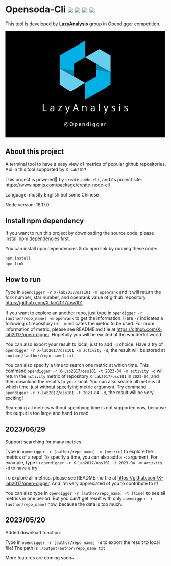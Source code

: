 # Opensoda-Cli   ![](https://img.shields.io/badge/License-MIT-blue) ![](https://img.shields.io/badge/Node-v18.17.0-blue) ![](https://img.shields.io/badge/pnpm-v8.6.12-orange) [![](https://img.shields.io/badge/%E7%AE%80%E4%BD%93%E4%B8%AD%E6%96%87-green)](README-CN.md)

This tool is developed by **LazyAnalysis** group in [Opendigger](https://competition.atomgit.com/competitionInfo?id=bc6603e0b8bf11ed804e6b78b4426d45) competition.

![LazyAnalysis](public/LazyAnalysis.png)

## About this project

A terminal tool to have a easy view of metrics of popular github repositories. Api in this tool supported by `X-lab2017`.

This project is powered🚀 by `create-node-cli`, and its project site: https://www.npmjs.com/package/create-node-cli

Language: mostly English but some Chinese

Node version: 18.17.0

## Install npm dependency

If you want to run this project by downloading the source code, please install npm dependencies first.

You can install npm dependencies & do npm link by running these code:

```bash
npm install
npm link
```

## How to run

Type in `opendigger -r X-lab2017/oss101 -m openrank` and it will return the fork number, star number, and openrank value of github repository https://github.com/X-lab2017/oss101

If you want to explore an another repo, just type in `opendigger -r [author/repo_name] -m openrank` to get the information. Here `-r` indicates a following of repository url, `-m` indicates the metric to be used. For more information of metric, please see README.md file at https://github.com/X-lab2017/open-digger. Hopefully you will be excited at the wonderful world.

You can also export your result to local, just to add `-d` choice. Have a try of `opendigger -r X-lab2017/oss101 -m activity -d`, the result will be stored at `.output/[author/repo_name].txt`

You can also specify a time to search one metric at which time. This command `opendigger -r X-lab2017/oss101 -t 2023-04 -m activity -d` will return the `activity` metric of repository `X-lab2017/oss101` in `2023-04`, and then download the results to your local. You can also search all metrics at which time, just without specifying metric argument. Try command `opendigger -r X-lab2017/oss101 -t 2023-04 -d`, the result will be very exciting!

Searching all metrics without specifying time is not supported now, because the output is too large and hand to read.

## 2023/06/29

Support searching for many metrics.

Type in `opendigger -r [author/repo_name] -m [metric]` to explore the metrics of a repo! To specify a time, you can also add a -t argument. For example, type in `opendigger -r X-lab2017/oss101 -t 2023-04 -m activity -d` to have a try!

To explore all metrics, please see README.md file at https://github.com/X-lab2017/open-digger. And I'm very appreciated of you to contribute to it!

You can also type in `opendigger -r [author/repo_name] -t [time]` to see all metrics in one period. But you can't get result with only `opendigger -r [author/repo_name]` now, because the data is too much.

## 2023/05/20

Added download function.

Type in `opendigger -r [author/repo_name] -d` to export the result to local file! The path is `./output/author/repo_name.txt`


More features are coming soon~